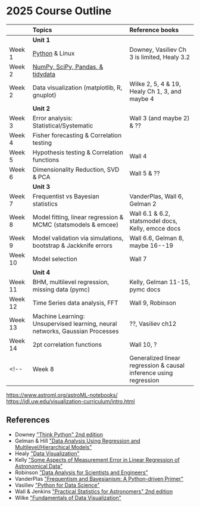 # 2025 Course Outline

| | Topics | Reference books |
|:-|:------|:----------------|
| | **Unit 1** |
| Week 1   | [Python](../unit1/python) & Linux  | Downey, Vasiliev Ch 3 is limited, Healy 3.2| & ?? |
| Week 2   | [NumPy, SciPy, Pandas, & tidydata](../unit1/sci_python) | | 
| Week 2   | Data visualization (matplotlib, R, gnuplot)   | Wilke 2, 5, 4 & 19, Healy Ch 1, 3, and maybe 4|
| | **Unit 2** |
| Week 3   | Error analysis: Statistical/Systematic  | Wall 3 (and maybe 2) & ??|
| Week 4   | Fisher forecasting & Correlation testing | |
| Week 5   | Hypothesis testing & Correlation functions  | Wall 4|
| Week 6   | Dimensionality Reduction, SVD & PCA  | Wall 5 & ?? |
| | **Unit 3** |
| Week 7   | Frequentist vs Bayesian statistics  | VanderPlas, Wall 6, Gelman 2 |
| Week 8   | Model fitting, linear regression & MCMC (statsmodels & emcee)  | Wall 6.1 & 6.2, statsmodel docs, Kelly, emcce docs |
| Week 9   | Model validation via simulations, bootstrap & Jackknife errors  | Wall 6.6, Gelman 8, maybe 16--19 |
| Week 10  | Model selection   | Wall 7 |
| | **Unit 4** |
| Week 11  | BHM, multilevel regression, missing data (pymc)   | Kelly, Gelman 11-15, pymc docs |
| Week 12  | Time Series data analysis, FFT  | Wall 9, Robinson |
| Week 13  | Machine Learning: Unsupervised learning, neural networks, Gaussian Processes | ??, Vasiliev ch12|
| Week 14  | 2pt correlation functions | Wall 10, ? |
<!-- | Week 8   | Generalized linear regression & causal inference using regression    | Gelman 6, 7, 9, 10, A | -->

https://www.astroml.org/astroML-notebooks/
https://idl.uw.edu/visualization-curriculum/intro.html

## References

* Downey ["Think Python" 2nd edition](https://greenteapress.com/wp/think-python-2e/)
* Gelman & Hill ["Data Analysis Using Regression and Multilevel/Hierarchical Models"](https://www.cambridge.org/highereducation/books/data-analysis-using-regression-and-multilevel-hierarchical-models/32A29531C7FD730C3A68951A17C9D983#overview)
* Healy ["Data Visualization"](https://kieranhealy.org/publications/dataviz/)
* Kelly ["Some Aspects of Measurement Error in Linear Regression of Astronomical Data"](https://ui.adsabs.harvard.edu/abs/2007ApJ...665.1489K/abstract)
* Robinson ["Data Analysis for Scientists and Engineers"](https://press.princeton.edu/books/hardcover/9780691169927/data-analysis-for-scientists-and-engineers)
* VanderPlas ["Frequentism and Bayesianism: A Python-driven Primer"](https://ui.adsabs.harvard.edu/abs/2014arXiv1411.5018V/abstract)
* Vasiliev ["Python for Data Science"](https://nostarch.com/python-data-science)
* Wall & Jenkins ["Practical Statistics for Astronomers" 2nd edition](https://www.cambridge.org/us/universitypress/subjects/physics/astronomy-general/practical-statistics-astronomers-2nd-edition)
* Wilke ["Fundamentals of Data Visualization"](https://clauswilke.com/dataviz/)
